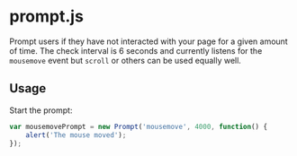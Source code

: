 # prompt.js
Prompt users if they have not interacted with your page for a given amount of time. The check interval is 6 seconds and currently listens for the `mousemove` event but `scroll` or others can be used equally well.

## Usage

Start the prompt:

```js
var mousemovePrompt = new Prompt('mousemove', 4000, function() {
	alert('The mouse moved');
});
```